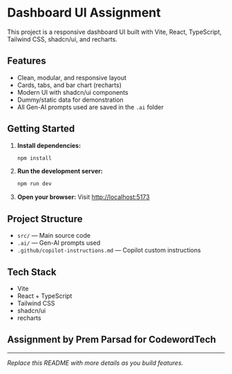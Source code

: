 # Dashboard UI Assignment

This project is a responsive dashboard UI built with Vite, React, TypeScript, Tailwind CSS, shadcn/ui, and recharts.

## Features
- Clean, modular, and responsive layout
- Cards, tabs, and bar chart (recharts)
- Modern UI with shadcn/ui components
- Dummy/static data for demonstration
- All Gen-AI prompts used are saved in the `.ai` folder

## Getting Started

1. **Install dependencies:**
   ```sh
   npm install
   ```
2. **Run the development server:**
   ```sh
   npm run dev
   ```
3. **Open your browser:**
   Visit [http://localhost:5173](http://localhost:5173)

## Project Structure
- `src/` — Main source code
- `.ai/` — Gen-AI prompts used
- `.github/copilot-instructions.md` — Copilot custom instructions

## Tech Stack
- Vite
- React + TypeScript
- Tailwind CSS
- shadcn/ui
- recharts

## Assignment by Prem Parsad for CodewordTech

---

*Replace this README with more details as you build features.*
